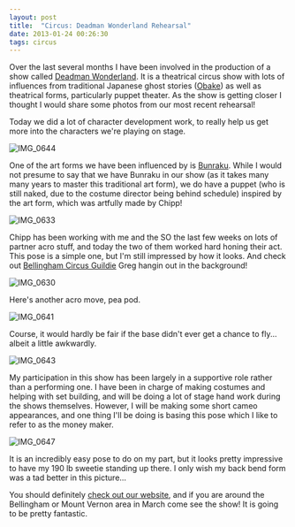 ```yaml
---
layout: post
title:  "Circus: Deadman Wonderland Rehearsal"
date: 2013-01-24 00:26:30
tags: circus
---
```

Over the last several months I have been involved in the production of a show called [Deadman Wonderland](http://www.deadmanwonderlandcircus.com/). It is a theatrical circus show with lots of influences from traditional Japanese ghost stories ([Obake](http://www.obakemono.com/)) as well as theatrical forms, particularly puppet theater. As the show is getting closer I thought I would share some photos from our most recent rehearsal!

Today we did a lot of character development work, to really  help us get more into the characters we're playing on stage.

![IMG_0644](/uploads/2013/01/IMG_0644.jpg)

One of the art forms we have been influenced by is [Bunraku](http://www2.ntj.jac.go.jp/unesco/bunraku/en/contents/whats/index.html). While I would not presume to say that we have Bunraku in our show (as it takes many many years to master this traditional art form), we do have a puppet (who is still naked, due to the costume director being behind schedule) inspired by the art form, which was artfully made by Chipp!

![IMG_0633](/uploads/2013/01/IMG_0633.jpg)

Chipp has been working with me and the SO the last few weeks on lots of partner acro stuff, and today the two of them worked hard honing their act. This pose is a simple one, but I'm still impressed by how it looks. And check out [Bellingham Circus Guildie](http://bellinghamcircusguild.com) Greg hangin out in the background!

![IMG_0630](/uploads/2013/01/IMG_0630.jpg)

Here's another acro move, pea pod.

![IMG_0641](/uploads/2013/01/IMG_0641.jpg)

Course, it would hardly be fair if the base didn't ever get a chance to fly... albeit a little awkwardly.

![IMG_0643](/uploads/2013/01/IMG_0643.jpg)

My participation in this show has been largely in a supportive role rather than a performing one. I have been in charge of making costumes and helping with set building, and will be doing a lot of stage hand work during the shows themselves. However, I will be making some short cameo appearances, and one thing I'll be doing is basing this pose which I like to refer to as the money maker.

![IMG_0647](/uploads/2013/01/IMG_0647.jpg)

It is an incredibly easy pose to do on my part, but it looks pretty impressive to have my 190 lb sweetie standing up there. I only wish my back bend form was a tad better in this picture...

You should definitely [check out our website](http://www.deadmanwonderlandcircus.com/), and if you are around the Bellingham or Mount Vernon area in March come see the show! It is going to be pretty fantastic.
